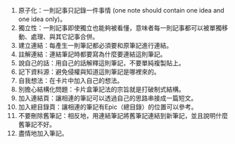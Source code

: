 1. 原子化：一則記事只記錄一件事情 (one note should contain one idea and one idea only)。
2. 獨立性：一則記事即使獨立也能夠被看懂，意味者每一則記事都可以被單獨移動、處理、與其它記事合併。
3. 建立連結：每產生一則筆記都必須要和原筆記進行連結。
4. 註解連結：連結筆記時都要寫為什麼要連結這則筆記。
5. 說自己的話：用自己的話解釋這則筆記，不要單純複製貼上。
6. 記下資料源：避免侵權與知道這則筆記是哪裡來的。
7. 自我想法：在卡片中加入自己的想法。
8. 別擔心結構化問題：卡片盒筆記法的宗旨就是打破制式結構。
9. 加入連結頁：讓相連的筆記可以透過自己的思路串接成一篇短文。
10. 加入總目錄頁：讓相連的筆記有Epic（總目錄）的位置可以參考。
11. 不要刪除舊筆記：相反地，用連結筆記將舊筆記連結到新筆記，並且說明什麼舊筆記不好。
12. 盡情地加入筆記。 